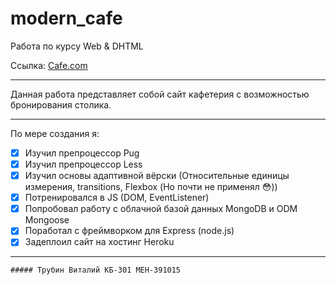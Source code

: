 # modern_cafe

Работа по курсу Web &amp; DHTML

Ссылка: [Cafe.com](https://whispering-citadel-89385.herokuapp.com)
___
Данная работа представляет собой сайт кафетерия с возможностью бронирования столика.
___
По мере создания я:
- [x] Изучил препроцессор Pug
- [x] Изучил препроцессор Less
- [x] Изучил основы адаптивной вёрски (Относительные единицы измерения, transitions,  Flexbox (Но почти не применял :flushed:))
- [x] Потренировался в JS (DOM, EventListener)
- [x] Попробовал работу с облачной базой данных MongoDB и ODM Mongoose
- [x] Поработал с фреймворком для Express (node.js)
- [x] Задеплоил сайт на хостинг Heroku
___
    ##### Трубин Виталий КБ-301 МЕН-391015